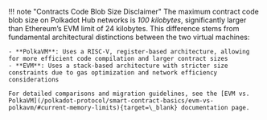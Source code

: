 !!! note "Contracts Code Blob Size Disclaimer"
    The maximum contract code blob size on Polkadot Hub networks is _100 kilobytes_, significantly larger than Ethereum’s EVM limit of 24 kilobytes. This difference stems from fundamental architectural distinctions between the two virtual machines:

    - **PolkaVM**: Uses a RISC-V, register-based architecture, allowing for more efficient code compilation and larger contract sizes
    - **EVM**: Uses a stack-based architecture with stricter size constraints due to gas optimization and network efficiency considerations

    For detailed comparisons and migration guidelines, see the [EVM vs. PolkaVM](/polkadot-protocol/smart-contract-basics/evm-vs-polkavm/#current-memory-limits){target=\_blank} documentation page.
